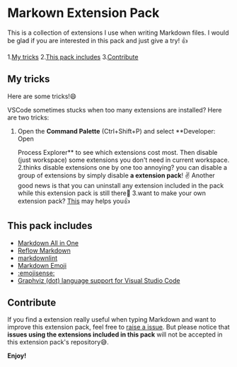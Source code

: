 # Markown Extension Pack

This is a collection of extensions I use when writing Markdown files. I would be
glad if you are interested in this pack and just give a try! 👍

1.[My tricks](#my-tricks)
2.[This pack includes](#this-pack-includes)
3.[Contribute](#contribute)

## My tricks

Here are some tricks!😄

VSCode sometimes stucks when too many extensions are installed? Here are two
tricks:

1. Open the **Command Palette** (Ctrl+Shift+P) and select **Developer: Open

   Process Explorer** to see which extensions cost most. Then disable (just
   workspace) some extensions you don't need in current workspace.
2.thinks disable extensions one by one too annoying? you can disable a group
   of extensions by simply disable **a extension pack**! ✌️ Another good news is
   that you can uninstall any extension included in the pack while this extension
   pack is still there🎊
3.want to make your own extension pack? [This](https://code.visualstudio.com/blogs/2017/03/07/extension-pack-roundup)
   may helps you👍

## This pack includes

* [Markdown All in One](https://marketplace.visualstudio.com/items?itemName=yzhang.markdown-all-in-one)
* [Reflow Markdown](https://marketplace.visualstudio.com/items?itemName=marvhen.reflow-markdown)
* [markdownlint](https://marketplace.visualstudio.com/items?itemName=DavidAnson.vscode-markdownlint)
* [Markdown Emoji](https://marketplace.visualstudio.com/items?itemName=bierner.markdown-emoji)
* [:emojisense:](https://marketplace.visualstudio.com/items?itemName=bierner.emojisense)
* [Graphviz (dot) language support for Visual Studio Code](https://marketplace.visualstudio.com/items?itemName=joaompinto.vscode-graphviz)

## Contribute

If you find a extension really useful when typing Markdown and want to
improve this extension pack, feel free to [raise a issue](https://github.com/LeoJhonSong/MarkDown-Extension-Pack/issues).
But please notice that **issues using the extensions included in this pack**
will not be accepted in this extension pack's repository😅.

**Enjoy!**

